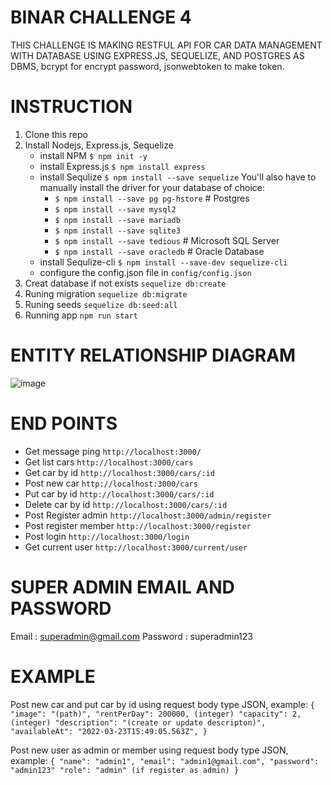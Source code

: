 # BINAR CHALLENGE 4

THIS CHALLENGE IS MAKING RESTFUL API FOR CAR DATA MANAGEMENT WITH DATABASE USING EXPRESS.JS, SEQUELIZE, AND POSTGRES AS DBMS, bcrypt for encrypt password, jsonwebtoken to make token.

# INSTRUCTION

1. Clone this repo
2. Install Nodejs, Express.js, Sequelize
   - install NPM `$ npm init -y`
   - install Express.js `$ npm install express`
   - install Sequlize `$ npm install --save sequelize`
     You'll also have to manually install the driver for your database of choice:
     - `$ npm install --save pg pg-hstore` # Postgres
     - `$ npm install --save mysql2`
     - `$ npm install --save mariadb`
     - `$ npm install --save sqlite3`
     - `$ npm install --save tedious` # Microsoft SQL Server
     - `$ npm install --save oracledb` # Oracle Database
   - install Sequlize-cli `$ npm install --save-dev sequelize-cli`
   - configure the config.json file in `config/config.json`
3. Creat database if not exists
   `sequelize db:create`
4. Runing migration
   `sequelize db:migrate`
5. Runing seeds
   `sequelize db:seed:all`
6. Running app
   `npm run start`

# ENTITY RELATIONSHIP DIAGRAM

![image](https://github.com/mulyatma/BINAR/assets/100142273/66e61b10-11ff-4700-acf6-f2706efaf8c0)

# END POINTS

- Get message ping `http://localhost:3000/`
- Get list cars `http://localhost:3000/cars`
- Get car by id `http://localhost:3000/cars/:id`
- Post new car `http://localhost:3000/cars`
- Put car by id `http://localhost:3000/cars/:id`
- Delete car by id `http://localhost:3000/cars/:id`
- Post Register admin `http://localhost:3000/admin/register`
- Post register member `http://localhost:3000/register`
- Post login `http://localhost:3000/login`
- Get current user `http://localhost:3000/current/user`

# SUPER ADMIN EMAIL AND PASSWORD

Email : superadmin@gmail.com
Password : superadmin123

# EXAMPLE

Post new car and put car by id using request body type JSON, example:
`{
  "image": "(path)",
  "rentPerDay": 200000, (integer)
  "capacity": 2, (integer)
  "description": "(create or update descripton)",
  "availableAt": "2022-03-23T15:49:05.563Z",
}`

Post new user as admin or member using request body type JSON, example:
`{
   "name": "admin1",
   "email": "admin1@gmail.com",
   "password": "admin123"
   "role": "admin" (if register as admin)
}`
